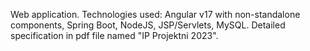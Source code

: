 Web application. Technologies used: Angular v17 with non-standalone components, Spring Boot, NodeJS, JSP/Servlets, MySQL. Detailed specification in pdf file named "IP Projektni 2023".
